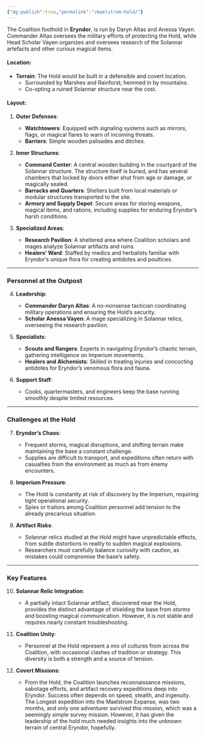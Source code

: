 ```yaml
---
{"dg-publish":true,"permalink":"/maelstrom-hold/"}
---
```


The Coalition foothold in **Eryndor**, is run by Daryn Altas and Anessa Vayen. Commander Altas oversees the military efforts of protecting the Hold, while Head Scholar Vayen organizes and oversees research of the Solannar artefacts and other curious magical items. 

#### **Location**:

- **Terrain**: The Hold would be built in a defensible and covert location.
    - Surrounded by Marshes and Rainforst; hemmed in by mountains.
    - Co-opting a ruined Solannar structure near the cost.

#### **Layout**:

1. **Outer Defenses**:
    
    - **Watchtowers**: Equipped with signaling systems such as mirrors, flags, or magical flares to warn of incoming threats.
    - **Barriers**: Simple wooden palisades and ditches.
    
2. **Inner Structures**:
    
    - **Command Center**: A central wooden building in the courtyard of the Solannar structure. The structure itself is buried, and has several chambers that locked by doors either shut from age or damage, or magically sealed. 
    - **Barracks and Quarters**: Shelters built from local materials or modular structures transported to the site.
    - **Armory and Supply Depot**: Secure areas for storing weapons, magical items, and rations, including supplies for enduring Eryndor’s harsh conditions.
    
3. **Specialized Areas**:
    
    - **Research Pavilion**: A sheltered area where Coalition scholars and mages analyze Solannar artifacts and ruins.
    - **Healers’ Ward**: Staffed by medics and herbalists familiar with Eryndor’s unique flora for creating antidotes and poultices.
    

---

### **Personnel at the Outpost**

4. **Leadership**:
    
    - **Commander Daryn Altas**: A no-nonsense tactician coordinating military operations and ensuring the Hold’s security.
    - **Scholar Anessa Vayen**: A mage specializing in Solannar relics, overseeing the research pavilion.
5. **Specialists**:
    
    - **Scouts and Rangers**: Experts in navigating Eryndor’s chaotic terrain, gathering intelligence on Imperium movements.
    - **Healers and Alchemists**: Skilled in treating injuries and concocting antidotes for Eryndor’s venomous flora and fauna.
6. **Support Staff**:
    
    - Cooks, quartermasters, and engineers keep the base running smoothly despite limited resources.

---

### **Challenges at the Hold**

7. **Eryndor’s Chaos**:
    
    - Frequent storms, magical disruptions, and shifting terrain make maintaining the base a constant challenge.
    - Supplies are difficult to transport, and expeditions often return with casualties from the environment as much as from enemy encounters.
8. **Imperium Pressure**:
    
    - The Hold is constantly at risk of discovery by the Imperium, requiring tight operational security.
    - Spies or traitors among Coalition personnel add tension to the already precarious situation.
9. **Artifact Risks**:
    
    - Solannar relics studied at the Hold might have unpredictable effects, from subtle distortions in reality to sudden magical explosions.
    - Researchers must carefully balance curiosity with caution, as mistakes could compromise the base’s safety.

---

### **Key Features**

10. **Solannar Relic Integration**:
    
    - A partially intact Solannar artifact, discovered near the Hold, provides the distinct advantage of shielding the base from storms and boosting magical communication. However, it is not stable and requires nearly constant troubleshooting.
11. **Coalition Unity**:
    
    - Personnel at the Hold represent a mix of cultures from across the Coalition, with occasional clashes of tradition or strategy. This diversity is both a strength and a source of tension.
12. **Covert Missions**:
    
    - From the Hold, the Coalition launches reconnaissance missions, sabotage efforts, and artifact recovery expeditions deep into Eryndor. Success often depends on speed, stealth, and ingenuity. The Longest expedition into the Maelstrom Expanse, was two months, and only one adventurer survived this mission, which was a seemingly simple survey mission. However, it has given the leadership of the hold much needed insights into the unknown terrain of central Eryndor, hopefully. 
